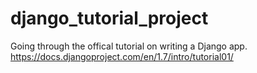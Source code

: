 # django_tutorial_project
Going through the offical tutorial on writing a Django app.
https://docs.djangoproject.com/en/1.7/intro/tutorial01/
